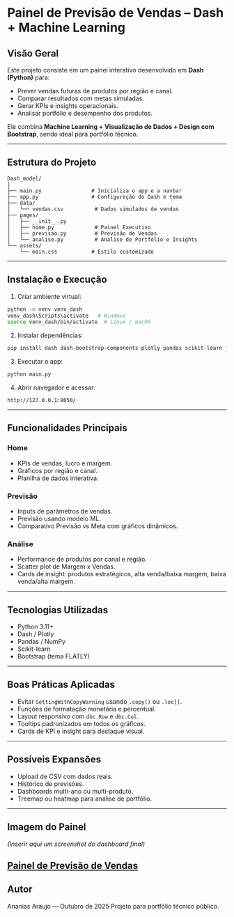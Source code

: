 # **Painel de Previsão de Vendas – Dash + Machine Learning**

## **Visão Geral**

Este projeto consiste em um painel interativo desenvolvido em **Dash (Python)** para:

* Prever vendas futuras de produtos por região e canal.
* Comparar resultados com metas simuladas.
* Gerar KPIs e insights operacionais.
* Analisar portfólio e desempenho dos produtos.

Ele combina **Machine Learning + Visualização de Dados + Design com Bootstrap**, sendo ideal para portfólio técnico.

---

## **Estrutura do Projeto**

```text
Dash_model/
│
├── main.py                # Inicializa o app e a navbar
├── app.py                 # Configuração do Dash e tema
├── data/
│   └── vendas.csv          # Dados simulados de vendas
├── pages/
│   ├── __init__.py
│   ├── home.py             # Painel Executivo
│   ├── previsao.py         # Previsão de Vendas
│   └── analise.py          # Análise de Portfólio e Insights
└── assets/
    └── main.css           # Estilo customizado
```

---

## **Instalação e Execução**

1. Criar ambiente virtual:

```bash
python -m venv venv_dash
venv_dash\Scripts\activate   # Windows
source venv_dash/bin/activate  # Linux / macOS
```

2. Instalar dependências:

```bash
pip install dash dash-bootstrap-components plotly pandas scikit-learn joblib
```

3. Executar o app:

```bash
python main.py
```

4. Abrir navegador e acessar:

```
http://127.0.0.1:8050/
```

---

## **Funcionalidades Principais**

### **Home**

* KPIs de vendas, lucro e margem.
* Gráficos por região e canal.
* Planilha de dados interativa.

### **Previsão**

* Inputs de parâmetros de vendas.
* Previsão usando modelo ML.
* Comparativo Previsão vs Meta com gráficos dinâmicos.

### **Análise**

* Performance de produtos por canal e região.
* Scatter plot de Margem x Vendas.
* Cards de insight: produtos estratégicos, alta venda/baixa margem, baixa venda/alta margem.

---

## **Tecnologias Utilizadas**

* Python 3.11+
* Dash / Plotly
* Pandas / NumPy
* Scikit-learn
* Bootstrap (tema FLATLY)

---

## **Boas Práticas Aplicadas**

* Evitar `SettingWithCopyWarning` usando `.copy()` ou `.loc[]`.
* Funções de formatação monetária e percentual.
* Layout responsivo com `dbc.Row` e `dbc.Col`.
* Tooltips padronizados em todos os gráficos.
* Cards de KPI e insight para destaque visual.

---

## **Possíveis Expansões**

* Upload de CSV com dados reais.
* Histórico de previsões.
* Dashboards multi-ano ou multi-produto.
* Treemap ou heatmap para análise de portfólio.

---

## **Imagem do Painel**

*(Inserir aqui um screenshot do dashboard final)*

[Painel de Previsão de Vendas](assets/preview.png)
---

## **Autor**

Ananias Araujo — Outubro de 2025
Projeto para portfólio técnico público.